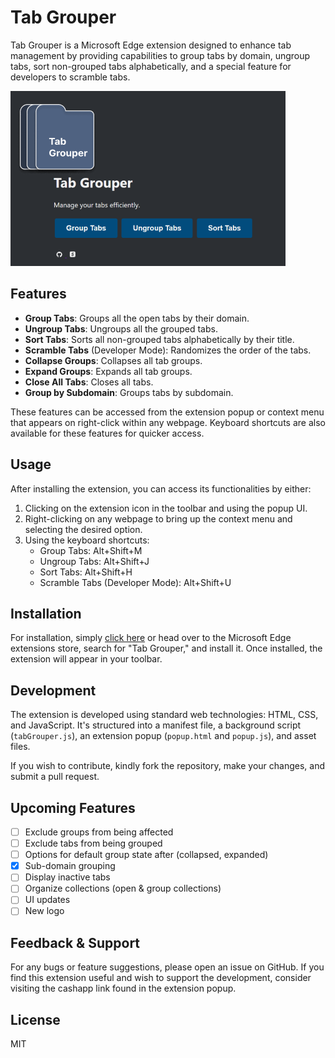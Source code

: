 # Tab Grouper

Tab Grouper is a Microsoft Edge extension designed to enhance tab management by providing capabilities to group tabs by domain, ungroup tabs, sort non-grouped tabs alphabetically, and a special feature for developers to scramble tabs.

![Tab Grouper Logo](./assets/promo.png)

## Features

- **Group Tabs**: Groups all the open tabs by their domain.
- **Ungroup Tabs**: Ungroups all the grouped tabs.
- **Sort Tabs**: Sorts all non-grouped tabs alphabetically by their title.
- **Scramble Tabs** (Developer Mode): Randomizes the order of the tabs.
- **Collapse Groups**: Collapses all tab groups.
- **Expand Groups**: Expands all tab groups.
- **Close All Tabs**: Closes all tabs.
- **Group by Subdomain**: Groups tabs by subdomain.

These features can be accessed from the extension popup or context menu that appears on right-click within any webpage. Keyboard shortcuts are also available for these features for quicker access.

## Usage

After installing the extension, you can access its functionalities by either:

1. Clicking on the extension icon in the toolbar and using the popup UI.
2. Right-clicking on any webpage to bring up the context menu and selecting the desired option.
3. Using the keyboard shortcuts:
    - Group Tabs: Alt+Shift+M
    - Ungroup Tabs: Alt+Shift+J
    - Sort Tabs: Alt+Shift+H
    - Scramble Tabs (Developer Mode): Alt+Shift+U

## Installation

For installation, simply [click here](https://microsoftedge.microsoft.com/addons/detail/tab-grouper/cjamddajnhimgjogcgighnbaojgliccc) or head over to the Microsoft Edge extensions store, search for "Tab Grouper," and install it. Once installed, the extension will appear in your toolbar.

## Development

The extension is developed using standard web technologies: HTML, CSS, and JavaScript. It's structured into a manifest file, a background script (`tabGrouper.js`), an extension popup (`popup.html` and `popup.js`), and asset files.

If you wish to contribute, kindly fork the repository, make your changes, and submit a pull request.

## Upcoming Features
- [ ] Exclude groups from being affected
- [ ] Exclude tabs from being grouped
- [ ] Options for default group state after (collapsed, expanded)
- [x] Sub-domain grouping
- [ ] Display inactive tabs
- [ ] Organize collections (open & group collections)
- [ ] UI updates
- [ ] New logo

## Feedback & Support

For any bugs or feature suggestions, please open an issue on GitHub. If you find this extension useful and wish to support the development, consider visiting the cashapp link found in the extension popup.

## License

MIT